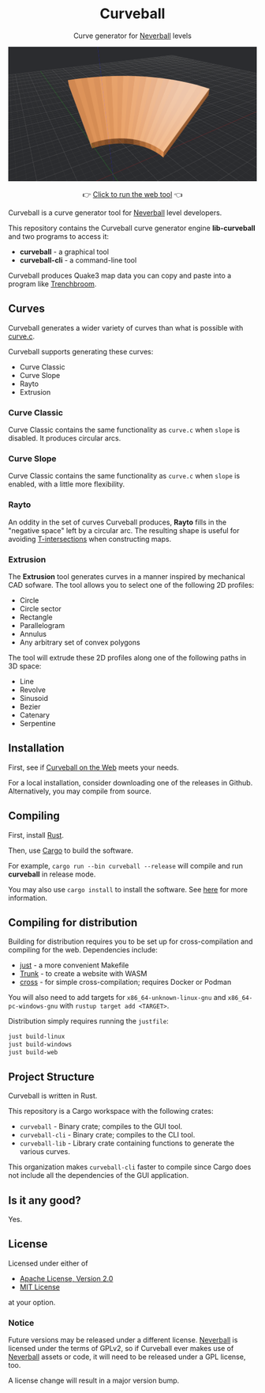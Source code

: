 <div align="center">

# Curveball

Curve generator for [Neverball] levels

![cuveball logo](resources/curveball.png)

👉 [Click to run the web tool][Curveball on the Web] 👈

</div>

Curveball is a curve generator tool for [Neverball] level developers.

This repository contains the Curveball curve generator engine **lib-curveball** and two programs to access it:

- **curveball** - a graphical tool
- **curveball-cli** - a command-line tool

Curveball produces Quake3 map data you can copy and paste into a program like [Trenchbroom].

## Curves

Curveball generates a wider variety of curves than what is possible with [curve.c].

Curveball supports generating these curves:

- Curve Classic
- Curve Slope
- Rayto
- Extrusion

### Curve Classic

Curve Classic contains the same functionality as `curve.c` when `slope` is disabled. It produces circular arcs.

### Curve Slope

Curve Classic contains the same functionality as `curve.c` when `slope` is enabled, with a little more flexibility.

### Rayto

An oddity in the set of curves Curveball produces, **Rayto** fills in the "negative space" left by a circular arc. The resulting shape is useful for avoiding [T-intersections](https://icculus.org/neverball/mapping/) when constructing maps.

### Extrusion

The **Extrusion** tool generates curves in a manner inspired by mechanical CAD sofware. The tool allows you to select one of the following 2D profiles:

- Circle
- Circle sector
- Rectangle
- Parallelogram
- Annulus
- Any arbitrary set of convex polygons

The tool will extrude these 2D profiles along one of the following paths in 3D space:

- Line
- Revolve
- Sinusoid
- Bezier
- Catenary
- Serpentine

## Installation

First, see if [Curveball on the Web] meets your needs.

For a local installation, consider downloading one of the releases in Github. Alternatively, you may
compile from source.

## Compiling

First, install [Rust](https://www.rust-lang.org/).

Then, use [Cargo](https://doc.rust-lang.org/cargo/) to build the software.

For example, `cargo run --bin curveball --release` will compile and run **curveball** in release mode.

You may also use `cargo install` to install the software. See [here](https://doc.rust-lang.org/cargo/commands/cargo-install.html) for more information.

## Compiling for distribution

Building for distribution requires you to be set up for cross-compilation and compiling for the web. Dependencies include:

- [just](https://github.com/casey/just) - a more convenient Makefile
- [Trunk](https://trunkrs.dev/) - to create a website with WASM
- [cross](https://github.com/cross-rs/cross) - for simple cross-compilation; requires Docker or Podman

You will also need to add targets for `x86_64-unknown-linux-gnu` and `x86_64-pc-windows-gnu` with `rustup target add <TARGET>`.

Distribution simply requires running the `justfile`:

```
just build-linux
just build-windows
just build-web
```

## Project Structure

Curveball is written in Rust.

This repository is a Cargo workspace with the following crates:

- `curveball` - Binary crate; compiles to the GUI tool.
- `curveball-cli` - Binary crate; compiles to the CLI tool.
- `curveball-lib` - Library crate containing functions to generate the various curves.

This organization makes `curveball-cli` faster to compile since Cargo does not include all the dependencies of the GUI application.

## Is it any good?

Yes.

## License

Licensed under either of

- [Apache License, Version 2.0](LICENSE-APACHE)
- [MIT License](LICENSE-MIT)

at your option.

### Notice

Future versions may be released under a different license. [Neverball] is licensed under the terms of GPLv2, so if Curveball ever makes use of [Neverball] assets or code, it will need to be released under a GPL license, too.

A license change will result in a major version bump.

[crates.io]: https://crates.io/
[curve.c]: https://github.com/Neverball/neverball/blob/master/contrib/curve.c
[Curveball on the Web]: https://mightyburger.github.io/curveball-web/
[Neverball]: https://neverball.org/
[Trenchbroom]: https://trenchbroom.github.io/
